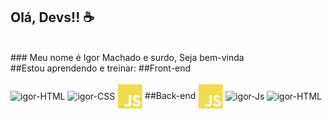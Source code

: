## Olá, Devs!! ☕
<br>
### Meu nome é Igor Machado e surdo, Seja bem-vinda
<br>
##Estou aprendendo e treinar:
##Front-end
<div style="display: inline_block"><br>
  <img align="center" alt="igor-HTML" height="40" width="40" src="https://github.com/Igormachado90/Igormachado90/assets/117872151/eafb3f92-7800-408a-9466-9199c1573b41">
  <img align="center" alt="igor-CSS" height="40" width="40" src="https://github.com/Igormachado90/Igormachado90/assets/117872151/41cdf314-77a5-4d12-b099-355de0fbfc1e">
  <img align="center" alt="igor-Js" height="40" width="40" src="https://raw.githubusercontent.com/devicons/devicon/master/icons/javascript/javascript-plain.svg">  
##Back-end
  <img align="center" alt="igor-Js" height="40" width="40" src="https://raw.githubusercontent.com/devicons/devicon/master/icons/javascript/javascript-plain.svg"> 
  <img align="center" alt="igor-Js" height="40" width="40" src="https://github.com/Igormachado90/Igormachado90/assets/117872151/f7aca222-e717-4ee3-a704-f4fde0a7384f">  
  <img align="center" alt="igor-HTML" height="40" width="40" src="https://github.com/Igormachado90/Igormachado90/assets/117872151/c27230fe-7608-438c-8a7e-35d50b08d40b">  
 </div>






<!--
**Igormachado90/Igormachado90** is a ✨ _special_ ✨ repository because its `README.md` (this file) appears on your GitHub profile.

Here are some ideas to get you started:

- 🔭 I’m currently working on ...
- 🌱 I’m currently learning ...
- 👯 I’m looking to collaborate on ...
- 🤔 I’m looking for help with ...
- 💬 Ask me about ...
- 📫 How to reach me: ...
- 😄 Pronouns: ...
- ⚡ Fun fact: ...
-->
